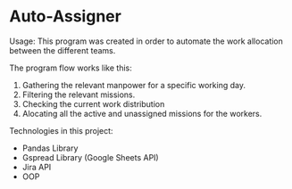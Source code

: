 # Auto-Assigner

Usage:
This program was created in order to automate the work allocation between the different teams.

The program flow works like this:

1. Gathering the relevant manpower for a specific working day.
2. Filtering the relevant missions.
3. Checking the current work distribution
4. Alocating all the active and unassigned missions for the workers.

Technologies in this project:
- Pandas Library
- Gspread Library (Google Sheets API)
- Jira API
- OOP

